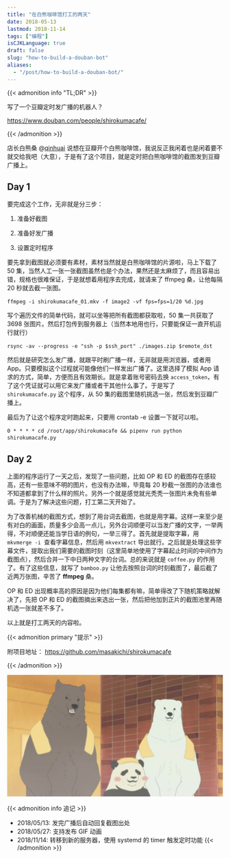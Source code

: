 ```yaml
---
title: "在白熊咖啡馆打工的两天"
date: 2018-05-13
lastmod: 2018-11-14
tags: ["编程"]
isCJKLanguage: true
draft: false
slug: "how-to-build-a-douban-bot"
aliases:
  - "/post/how-to-build-a-douban-bot/"
---
```


{{< admonition info "TL;DR" >}}

写了一个豆瓣定时发广播的机器人？

https://www.douban.com/people/shirokumacafe/

{{< /admonition >}}

店长白熊桑 @[qinhuai](https://www.douban.com/people/qinhuai/) 说想在豆瓣开个白熊咖啡馆，我说反正我闲着也是闲着要不就交给我吧（大意），于是有了这个项目，就是定时把白熊咖啡馆的截图发到豆瓣广播上。

<!--more-->

## Day 1
要完成这个工作，无非就是分三步：

1. 准备好截图

2. 准备好发广播
3. 设置定时程序

要先拿到截图就必须要有素材，素材当然就是白熊咖啡馆的片源啦，马上下载了 50 集，当然人工一张一张截图虽然也是个办法，果然还是太麻烦了，而且容易出错，规格也很难保证，于是就想着用程序去完成，就请来了 ffmpeg 桑，让他每隔 20 秒就去截一张图。

```shell
ffmpeg -i shirokumacafe_01.mkv -f image2 -vf fps=fps=1/20 %d.jpg
```

写个遍历文件的简单代码，就可以坐等把所有截图都获取啦，50 集一共获取了 3698 张图片。然后打包传到服务器上（当然本地用也行，只要能保证一直开机运行就行）

```shell
rsync -av --progress -e "ssh -p $ssh_port" ./images.zip $remote_dst
```

然后就是研究怎么发广播，就跟平时刷广播一样，无非就是用浏览器，或者用 App。只要模拟这个过程就可能像他们一样发出广播了。这里选择了模拟 App 请求的方式，简单，方便而且有效期长。就是拿着账号密码去换 `access_token`，有了这个凭证就可以用它来发广播或者干其他什么事了。于是写了 `shirokumacafe.py` 这个程序，从 50 集的截图里随机挑选一张，然后发到豆瓣广播上。

最后为了让这个程序定时跑起来，只要用 crontab -e 设置一下就可以啦。

```shell
0 * * * * cd /root/app/shirokumacafe && pipenv run python shirokumacafe.py
```

## Day 2
上面的程序运行了一天之后，发现了一些问题，比如 OP 和 ED 的截图存在感较高，还有一些意味不明的图片，也没有办法嘛，毕竟每 20 秒截一张图的办法谁也不知道都拿到了什么样的照片。另外一个就是感觉就光秃秃一张图片未免有些单调。于是为了解决这些问题，打工第二天开始了。

为了改善机械的截图方式，想到了用台词去截图，也就是用字幕。这样一来至少是有对白的画面，质量多少会高一点儿，另外台词顺便可以当发广播的文字，一举两得，不对顺便还能当学日语的例句，一举三得了。首先就是提取字幕，用 `mkvmerge -i `查看字幕信息，然后用 `mkvextract` 导出就行。之后就是处理这些字幕文件，提取出我们需要的截图时刻（这里简单地使用了字幕起止时间的中间作为截图点），然后合并一下中日两种文字的台词。总的来说就是 `coffee.py` 的作用了。有了这些信息，就写了 `bamboo.py` 让他去按照台词的时刻截图了，最后截了近两万张图，辛苦了 **ffmpeg** 桑。

OP 和 ED 出现概率高的原因是因为他们每集都有嘛，简单得改了下随机策略就解决了，先把 OP 和 ED 的截图摘出来选出一张，然后把他加到正片的截图池里再随机选一张就差不多了。

以上就是打工两天的内容啦。



{{< admonition primary "提示" >}}

附项目地址： https://github.com/masakichi/shirokumacafe

{{< /admonition >}}

![咱们裸熊](bears.jpg)

{{< admonition info 追记 >}}
- 2018/05/13: 发完广播后自动回复截图出处
- 2018/05/27: 支持发布 GIF 动画
- 2018/11/14: 转移到新的服务器，使用 systemd 的 timer 触发定时功能
{{< /admonition >}}
